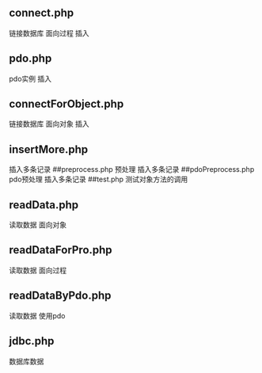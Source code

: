 ## connect.php
链接数据库
面向过程 插入
## pdo.php
pdo实例 插入
## connectForObject.php
链接数据库
面向对象 插入
## insertMore.php
插入多条记录
##preprocess.php
预处理 插入多条记录
##pdoPreprocess.php
pdo预处理 插入多条记录
##test.php
测试对象方法的调用
## readData.php
读取数据 面向对象
## readDataForPro.php
读取数据 面向过程
## readDataByPdo.php
读取数据 使用pdo
## jdbc.php
数据库数据
